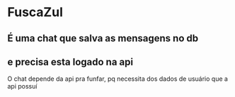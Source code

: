# FuscaZul
## É uma chat que salva as mensagens no db
## e precisa esta logado na api

O chat depende da api pra funfar,
 pq necessita dos dados de usuário que a api possuí
